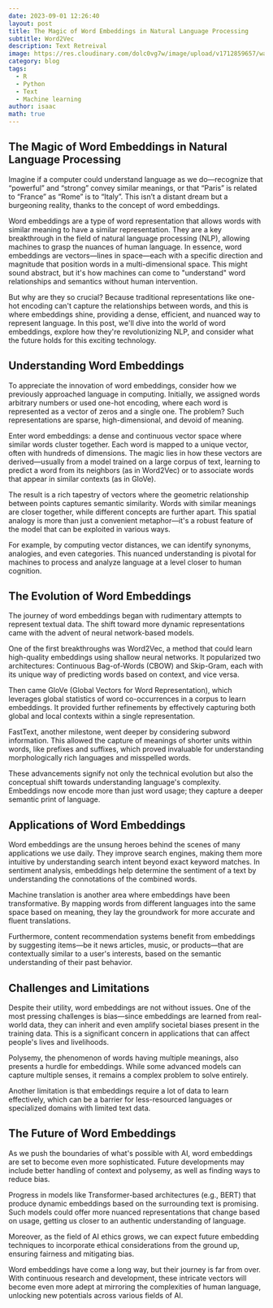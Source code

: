 ```yaml
---
date: 2023-09-01 12:26:40
layout: post
title: The Magic of Word Embeddings in Natural Language Processing
subtitle: Word2Vec
description: Text Retreival
image: https://res.cloudinary.com/dolc0vg7w/image/upload/v1712859657/waffle/w1domtic8lv4q7mvrdrt.webp
category: blog
tags:
  - R
  - Python
  - Text
  - Machine learning
author: isaac
math: true
---
```


## The Magic of Word Embeddings in Natural Language Processing

Imagine if a computer could understand language as we do—recognize that “powerful” and “strong” convey similar meanings, or that “Paris” is related to “France” as “Rome” is to “Italy”. This isn’t a distant dream but a burgeoning reality, thanks to the concept of word embeddings.

Word embeddings are a type of word representation that allows words with similar meaning to have a similar representation. They are a key breakthrough in the field of natural language processing (NLP), allowing machines to grasp the nuances of human language. In essence, word embeddings are vectors—lines in space—each with a specific direction and magnitude that position words in a multi-dimensional space. This might sound abstract, but it's how machines can come to "understand" word relationships and semantics without human intervention.

But why are they so crucial? Because traditional representations like one-hot encoding can't capture the relationships between words, and this is where embeddings shine, providing a dense, efficient, and nuanced way to represent language. In this post, we'll dive into the world of word embeddings, explore how they're revolutionizing NLP, and consider what the future holds for this exciting technology.


## Understanding Word Embeddings

To appreciate the innovation of word embeddings, consider how we previously approached language in computing. Initially, we assigned words arbitrary numbers or used one-hot encoding, where each word is represented as a vector of zeros and a single one. The problem? Such representations are sparse, high-dimensional, and devoid of meaning.

Enter word embeddings: a dense and continuous vector space where similar words cluster together. Each word is mapped to a unique vector, often with hundreds of dimensions. The magic lies in how these vectors are derived—usually from a model trained on a large corpus of text, learning to predict a word from its neighbors (as in Word2Vec) or to associate words that appear in similar contexts (as in GloVe).

The result is a rich tapestry of vectors where the geometric relationship between points captures semantic similarity. Words with similar meanings are closer together, while different concepts are further apart. This spatial analogy is more than just a convenient metaphor—it's a robust feature of the model that can be exploited in various ways.

For example, by computing vector distances, we can identify synonyms, analogies, and even categories. This nuanced understanding is pivotal for machines to process and analyze language at a level closer to human cognition.

## The Evolution of Word Embeddings

The journey of word embeddings began with rudimentary attempts to represent textual data. The shift toward more dynamic representations came with the advent of neural network-based models.

One of the first breakthroughs was Word2Vec, a method that could learn high-quality embeddings using shallow neural networks. It popularized two architectures: Continuous Bag-of-Words (CBOW) and Skip-Gram, each with its unique way of predicting words based on context, and vice versa.

Then came GloVe (Global Vectors for Word Representation), which leverages global statistics of word co-occurrences in a corpus to learn embeddings. It provided further refinements by effectively capturing both global and local contexts within a single representation.

FastText, another milestone, went deeper by considering subword information. This allowed the capture of meanings of shorter units within words, like prefixes and suffixes, which proved invaluable for understanding morphologically rich languages and misspelled words.

These advancements signify not only the technical evolution but also the conceptual shift towards understanding language's complexity. Embeddings now encode more than just word usage; they capture a deeper semantic print of language.

## Applications of Word Embeddings

Word embeddings are the unsung heroes behind the scenes of many applications we use daily. They improve search engines, making them more intuitive by understanding search intent beyond exact keyword matches. In sentiment analysis, embeddings help determine the sentiment of a text by understanding the connotations of the combined words.

Machine translation is another area where embeddings have been transformative. By mapping words from different languages into the same space based on meaning, they lay the groundwork for more accurate and fluent translations.

Furthermore, content recommendation systems benefit from embeddings by suggesting items—be it news articles, music, or products—that are contextually similar to a user's interests, based on the semantic understanding of their past behavior.

## Challenges and Limitations

Despite their utility, word embeddings are not without issues. One of the most pressing challenges is bias—since embeddings are learned from real-world data, they can inherit and even amplify societal biases present in the training data. This is a significant concern in applications that can affect people's lives and livelihoods.

Polysemy, the phenomenon of words having multiple meanings, also presents a hurdle for embeddings. While some advanced models can capture multiple senses, it remains a complex problem to solve entirely.

Another limitation is that embeddings require a lot of data to learn effectively, which can be a barrier for less-resourced languages or specialized domains with limited text data.

## The Future of Word Embeddings

As we push the boundaries of what's possible with AI, word embeddings are set to become even more sophisticated. Future developments may include better handling of context and polysemy, as well as finding ways to reduce bias.

Progress in models like Transformer-based architectures (e.g., BERT) that produce dynamic embeddings based on the surrounding text is promising. Such models could offer more nuanced representations that change based on usage, getting us closer to an authentic understanding of language.

Moreover, as the field of AI ethics grows, we can expect future embedding techniques to incorporate ethical considerations from the ground up, ensuring fairness and mitigating bias.

Word embeddings have come a long way, but their journey is far from over. With continuous research and development, these intricate vectors will become even more adept at mirroring the complexities of human language, unlocking new potentials across various fields of AI.

